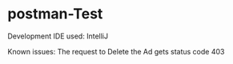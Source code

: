 # postman-Test

Development IDE used: IntelliJ

Known issues: The request to Delete the Ad gets status code 403

